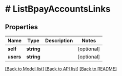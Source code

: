 # # ListBpayAccountsLinks

## Properties

Name | Type | Description | Notes
------------ | ------------- | ------------- | -------------
**self** | **string** |  | [optional]
**users** | **string** |  | [optional]

[[Back to Model list]](../../README.md#models) [[Back to API list]](../../README.md#endpoints) [[Back to README]](../../README.md)
